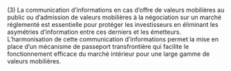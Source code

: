 (3) La communication d’informations en cas d’offre de valeurs mobilières au public ou d’admission de valeurs mobilières à la négociation sur un marché réglementé est essentielle pour protéger les investisseurs en éliminant les asymétries d’information entre ces derniers et les émetteurs. L’harmonisation de cette communication d’informations permet la mise en place d’un mécanisme de passeport transfrontière qui facilite le fonctionnement efficace du marché intérieur pour une large gamme de valeurs mobilières.